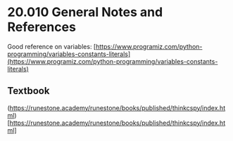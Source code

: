 # 20.010 General Notes and References

Good reference on variables: [https://www.programiz.com/python-programming/variables-constants-literals](https://www.programiz.com/python-programming/variables-constants-literals)

## Textbook

(https://runestone.academy/runestone/books/published/thinkcspy/index.html)[https://runestone.academy/runestone/books/published/thinkcspy/index.html]